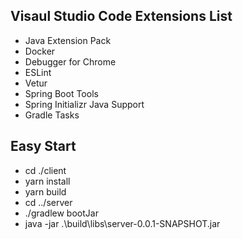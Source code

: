## Visaul Studio Code Extensions List
- Java Extension Pack
- Docker
- Debugger for Chrome
- ESLint
- Vetur
- Spring Boot Tools
- Spring Initializr Java Support
- Gradle Tasks

## Easy Start
- cd ./client
- yarn install
- yarn build
- cd ../server
- ./gradlew bootJar
- java -jar .\build\libs\server-0.0.1-SNAPSHOT.jar
